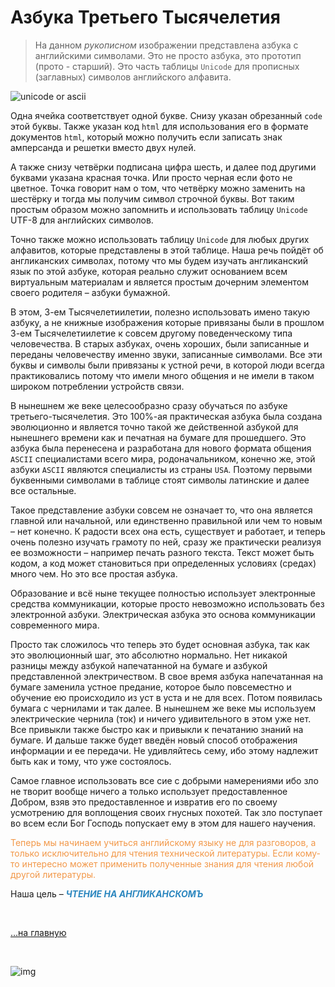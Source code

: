 # Азбука Третьего Тысячелетия

>На данном *рукописном* изображении представлена азбука с английскими символами. Это не просто азбука, это прототип (прото - старший). Это часть  таблицы `Unicode` для пропиcных (заглавных) символов английского алфавита.

![unicode or ascii](https://3.bp.blogspot.com/-KEa5n5E2PJY/YJy4p1SVatI/AAAAAAAAGkI/18IKV1RE6bIzHG-8CgkFv-5CTcpqPaqQQCK4BGAYYCw/s444/Doc%2B-%2B13.05.2021%2B-%2B08-24-723074.jpg "Таблица Юникод для первых прописных символов английского алфавита")
<!--  -->


Одна ячейка соответствует одной букве. Снизу указан обрезанный `сode` этой буквы. Также указан код `html` для использования его в формате документов `html`, который можно получить если записать знак амперсанда и решетки вместо двух нулей. 

А также снизу четвёрки подписана цифра шесть, и далее под другими буквами указана красная точка. Или просто черная если фото не цветное. Точка говорит нам о том, что четвёрку можно заменить на шестёрку и тогда мы получим символ строчной буквы. Вот таким простым образом можно запомнить и использовать таблицу `Unicode` UTF-8 для английских символов.

Точно также можно использовать таблицу `Unicode` для любых других алфавитов, которые представлены в этой таблицe. Наша речь пойдёт об англиканских символах, потому что мы будем изучать англиканский язык по этой азбуке, которая реально служит основанием всем виртуальным материалам и является простым дочерним элементом своего родителя – азбуки бумажной.

В этом, 3-ем Тысячелетиилетии, полезно использовать имено такую азбуку, а не книжные изображения которые привязаны были в прошлом 3-ем Тысячелетиилетие к совсем другому поведенческому типа человечества. В старых азбуках, очень хороших, были записанные и переданы человечеству именно звуки, записанные символами. Все эти буквы и символы были привязаны к устной речи, в которой люди всегда практиковались потому что имели много общения и не имели в таком широком потреблении устройств связи. 

В нынешнем же веке целесообразно сразу обучаться по азбуке третьего-тысячелетия. Это 100%-ая практическая азбука была создана эволюционно и является точно такой же действенной азбукой для нынешнего времени как и печатная на бумаге для прошедшего. Это азбука была перенесена и разработана для нового формата общения `ASCII` специалистами всего мира, родоначальником, конечно же, этой азбуки `ASCII` являются специалисты из страны `USA`. Поэтому первыми буквенными символами в таблицe стоят символы латинские и далее все остальные. 

Такое представление азбуки совсем не означает то, что она является главной или начальной, или единственно правильной или чем то новым – нет конечно. К радости всех она есть, существует и работает, и теперь очень полезно изучать грамоту по ней, сразу же практически реализуя ее возможности – например печать разного текста. Текст может быть кодом, а код может становиться при определенных условиях (средах) много чем. Но это все простая азбука.

Образование и всё ныне текущее полностью использует электронные средства коммуникации, которые просто невозможно использовать без электронной азбуки. Электрическая азбука это основа коммуникации современного мира. 

Просто так сложилось что теперь это будет основная азбука, так как это эволюционный шаг, это абсолютно нормально. Нет никакой разницы между азбукой напечатанной на бумаге и азбукой представленной электричеством. В свое время азбука напечатанная на бумаге заменила устное предание, которое было повсеместно и обучение ею происходило из уст в уста и не для всех. Потом появилась бумага с чернилами и так далее. В нынешнем же веке мы используем электрические чернила (ток) и ничего удивительного в этом уже нет. Все привыкли также быстро как и привыкли к печатанию знаний на бумаге. И дальше также будет введён новый способ отображения информации и ее передачи. Не удивляйтесь сему, ибо этому надлежит быть как и тому, что уже состоялось. 

Самое главное использовать все сие с добрыми намерениями ибо зло не творит вообще ничего а только использует предоставленное Добром, взяв это предоставленное и извратив его по своему усмотрению для воплощения своих гнусных похотей. Так зло поступает во всем если Бог Господь попускает ему в этом для нашего научения. 

<span style="color: #F29849;">Теперь мы начинаем учиться английскому языку не для разговоров, а только исключительно для чтения технической литературы. Если кому-то интересно может применить полученные знания для чтения любой другой литературы.</span>

Наша цель – <span style="color: #2C87BF">***ЧТЕНИЕ НА АНГЛИКАНСКОМЪ*** 


<br>

[…на главную](/)

<br>

![img](https://1.bp.blogspot.com/-hOxN5KX2KfY/YPplNP_w6xI/AAAAAAAAGz0/nNxSLwD5lnQhvFnce_DzmIoSRWyY9A3QACLcBGAsYHQ/s694/theend-beats.png)